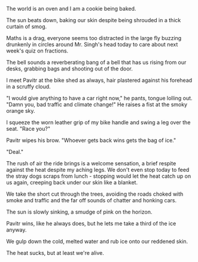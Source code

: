 The world is an oven and I am a cookie being baked.

The sun beats down, baking our skin despite being shrouded in a thick curtain of smog.

Maths is a drag, everyone seems too distracted in the large fly buzzing drunkenly in circles around Mr. Singh's head today to care about next week's quiz on fractions.

The bell sounds a reverberating bang of a bell that has us rising from our desks, grabbing bags and shooting out of the door.

I meet Pavitr at the bike shed as always, hair plastered against his forehead in a scruffy cloud.

"I would give anything to have a car right now," he pants, tongue lolling out. "Damn you, bad traffic and climate change!" He raises a fist at the smoky orange sky.

I squeeze the worn leather grip of my bike handle and swing a leg over the seat. "Race you?"

Pavitr wipes his brow. "Whoever gets back wins gets the bag of ice."

"Deal."

The rush of air the ride brings is a welcome sensation, a brief respite against the heat despite my aching legs. We don't even stop today to feed the stray dogs scraps from lunch - stopping would let the heat catch up on us again, creeping back under our skin like a blanket.

We take the short cut through the trees, avoiding the roads choked with smoke and traffic and the far off sounds of chatter and honking cars.

The sun is slowly sinking, a smudge of pink on the horizon.

Pavitr wins, like he always does, but he lets me take a third of the ice anyway.

We gulp down the cold, melted water and rub ice onto our reddened skin.

The heat sucks, but at least we're alive.
